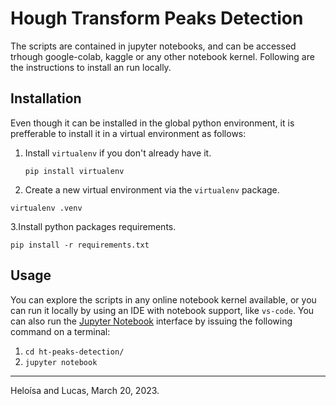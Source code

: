 # Hough Transform Peaks Detection

<!-- introduction presenting the project here -->

The scripts are contained in jupyter notebooks, and can be accessed trhough google-colab, kaggle or any other notebook kernel. Following are the instructions to install an run locally.

## Installation

Even though it can be installed in the global python environment, it is prefferable to install it in a virtual environment as follows:

1. Install ```virtualenv``` if you don't already have it.

    ```pip install virtualenv```

2. Create a new virtual environment via the ```virtualenv``` package.

```virtualenv .venv```

3.Install python packages requirements.

```pip install -r requirements.txt```

## Usage

You can explore the scripts in any online notebook kernel available, or you can run it locally by using an IDE with notebook support, like ```vs-code```. You can also run the [Jupyter Notebook](https://docs.jupyter.org/en/latest/) interface by issuing the following command on a terminal:

1. ```cd ht-peaks-detection/```
2. ```jupyter notebook```

***

Heloísa and Lucas, March 20, 2023.
